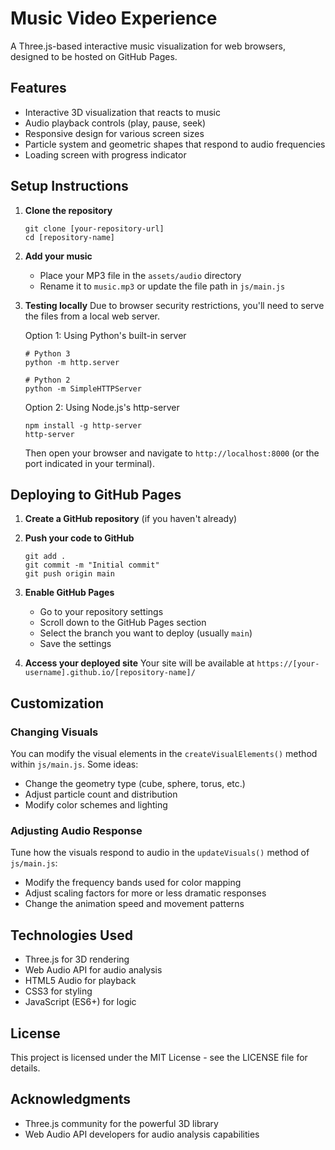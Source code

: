 # Music Video Experience

A Three.js-based interactive music visualization for web browsers, designed to be hosted on GitHub Pages.

## Features

- Interactive 3D visualization that reacts to music
- Audio playback controls (play, pause, seek)
- Responsive design for various screen sizes
- Particle system and geometric shapes that respond to audio frequencies
- Loading screen with progress indicator

## Setup Instructions

1. **Clone the repository**
   ```
   git clone [your-repository-url]
   cd [repository-name]
   ```

2. **Add your music**
   - Place your MP3 file in the `assets/audio` directory
   - Rename it to `music.mp3` or update the file path in `js/main.js`

3. **Testing locally**
   Due to browser security restrictions, you'll need to serve the files from a local web server.
   
   Option 1: Using Python's built-in server
   ```
   # Python 3
   python -m http.server
   
   # Python 2
   python -m SimpleHTTPServer
   ```
   
   Option 2: Using Node.js's http-server
   ```
   npm install -g http-server
   http-server
   ```
   
   Then open your browser and navigate to `http://localhost:8000` (or the port indicated in your terminal).

## Deploying to GitHub Pages

1. **Create a GitHub repository** (if you haven't already)

2. **Push your code to GitHub**
   ```
   git add .
   git commit -m "Initial commit"
   git push origin main
   ```

3. **Enable GitHub Pages**
   - Go to your repository settings
   - Scroll down to the GitHub Pages section
   - Select the branch you want to deploy (usually `main`)
   - Save the settings

4. **Access your deployed site**
   Your site will be available at `https://[your-username].github.io/[repository-name]/`

## Customization

### Changing Visuals

You can modify the visual elements in the `createVisualElements()` method within `js/main.js`. Some ideas:
- Change the geometry type (cube, sphere, torus, etc.)
- Adjust particle count and distribution
- Modify color schemes and lighting

### Adjusting Audio Response

Tune how the visuals respond to audio in the `updateVisuals()` method of `js/main.js`:
- Modify the frequency bands used for color mapping
- Adjust scaling factors for more or less dramatic responses
- Change the animation speed and movement patterns

## Technologies Used

- Three.js for 3D rendering
- Web Audio API for audio analysis
- HTML5 Audio for playback
- CSS3 for styling
- JavaScript (ES6+) for logic

## License

This project is licensed under the MIT License - see the LICENSE file for details.

## Acknowledgments

- Three.js community for the powerful 3D library
- Web Audio API developers for audio analysis capabilities
